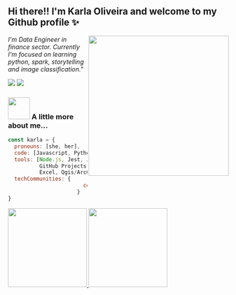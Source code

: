## Hi there!! I'm Karla Oliveira and welcome to my Github profile ✨
<img align='right' src="https://user-images.githubusercontent.com/101295603/194767152-7f1fd9ae-87b6-4c95-a671-9531366b61ff.png" width="320">

<p><em>I'm Data Engineer in finance sector. Currently I'm focused on learning python, spark, storytelling and image classification."</em></p>

<a href = "mailto:kbiancasol@gmail.com"><img src="https://img.shields.io/badge/Gmail-D14836?style=for-the-badge&logo=gmail&logoColor=white" target="_blank"></a>
<a href="https://www.linkedin.com/in/karlabiancasol/" target="_blank"><img src="https://img.shields.io/badge/-LinkedIn-%230077B5?style=for-the-badge&logo=linkedin&logoColor=white" target="_blank"></a>
</div>

### <img src="https://media.giphy.com/media/VgCDAzcKvsR6OM0uWg/giphy.gif" width="50"> A little more about me...

```javascript
const karla = {
  pronouns: [she, her], 
  code: [Javascript, Python, SQL, HTML, CSS],
  tools: [Node.js, Jest, Jupyter Notebook, Notion, 
          GitHub Projects, PowerBI, Figma, Tableau,
          Excel, Qgis/ArcGis],
  techCommunities: {
                        contribute: "KDE Community"
                      }
}
```

<div>
<a href="https://github.com/kabianca">
<img height="180em" src="https://github-readme-stats.vercel.app/api/top-langs/?username=kabianca&layout=compact&langs_count=7&theme=apprentice"/>
<img height="180em" src="https://github-readme-stats.vercel.app/api?username=kabianca&show_icons=true&theme=apprentice&include_all_commits=true&count_private=true"/>
</div>

<!---
kabianca/kabianca is a ✨ special ✨ repository because its `README.md` (this file) appears on your GitHub profile.
You can click the Preview link to take a look at your changes.
--->
